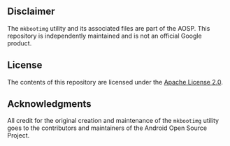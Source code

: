 ## Disclaimer

The `mkbootimg` utility and its associated files are part of the AOSP. This repository is independently maintained and is not an official Google product.

## License

The contents of this repository are licensed under the [Apache License 2.0](LICENSE).

## Acknowledgments

All credit for the original creation and maintenance of the `mkbootimg` utility goes to the contributors and maintainers of the Android Open Source Project.